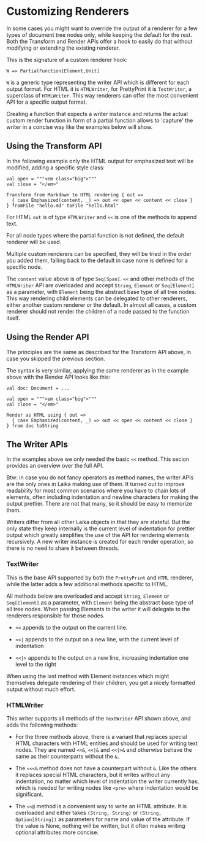 
Customizing Renderers
=====================

In some cases you might want to override the output of a renderer for a few types
of document tree nodes only, while keeping the default for the rest. Both the
Transform and Render APIs offer a hook to easily do that without modifying
or extending the existing renderer. 

This is the signature of a custom renderer hook:

    W => PartialFunction[Element,Unit]
    
`W` is a generic type representing the writer API which is different for each 
output format. For HTML it is `HTMLWriter`, for PrettyPrint it is `TextWriter`,
a superclass of `HTMLWriter`. This way renderers can offer the most convenient
API for a specific output format.

Creating a function that expects a writer instance and returns the actual custom
render function in form of a partial function allows to 'capture' the writer
in a concise way like the examples below will show.
    


Using the Transform API
-----------------------

In the following example only the HTML output for emphasized text will be modified,
adding a specific style class:

    val open = """<em class="big">"""
    val close = "</em>"

    Transform from Markdown to HTML rendering { out => 
      { case Emphasized(content, _) => out << open << content << close } 
    } fromFile "hello.md" toFile "hello.html"
    
For HTML `out` is of type `HTMLWriter` and `<<` is one of the methods to append text.

For all node types where the partial function is not defined, the default renderer
will be used.

Multiple custom renderers can be specified, they will be tried in the order you added
them, falling back to the default in case none is defined for a specific node.

The `content` value above is of type `Seq[Span]`. `<<` and other methods of the
`HTMLWriter` API are overloaded and accept `String`, `Element` or `Seq[Element]` 
as a parameter, with `Element` being the abstract base type of all tree nodes.
This way rendering child elements can be delegated to other renderers, either another
custom renderer or the default. In almost all cases, a custom renderer should not render
the children of a node passed to the function itself.


Using the Render API
--------------------

The principles are the same as described for the Transform API above, in case you
skipped the previous section. 

The syntax is very similar, applying the same renderer as in the example above
with the Render API looks like this:

    val doc: Document = ...
    
    val open = """<em class="big">"""
    val close = "</em>"
    
    Render as HTML using { out => 
      { case Emphasized(content, _) => out << open << content << close } 
    } from doc toString
    
    
The Writer APIs
---------------

In the examples above we only needed the basic `<<` method. This secion provides
an overview over the full API.

Btw: in case you do not fancy operators as method names, the writer APIs are the only ones
in Laika making use of them. It turned out to improve readability for most common
scenarios where you have to chain lots of elements, often including indentation
and newline characters for making the output prettier. There are not that many,
so it should be easy to memorize them.

Writers differ from all other Laika objects in that they are stateful. But the
only state they keep internally is the current level of indentation for prettier
output which greatly simplifies the use of the API for rendering elements
recursively. A new writer instance is created for each render operation,
so there is no need to share it between threads.  


### TextWriter

This is the base API supported by both the `PrettyPrint` and `HTML` renderer,
while the latter adds a few additional methods specific to HTML.

All methods below are overloaded and accept `String`, `Element` or `Seq[Element]` 
as a parameter, with `Element` being the abstract base type of all tree nodes.
When passing Elements to the writer it will delegate to the renderers responsible
for those nodes.

* `<<` appends to the output on the current line.

* `<<|` appends to the output on a new line, with the current level of indentation

* `<<|>` appends to the output on a new line, increasing indentation one level to the right

When using the last method with Element instances which might themselves delegate
rendering of their children, you get a nicely formatted output without much effort.


### HTMLWriter

This writer supports all methods of the `TextWriter` API shown above, and adds
the following methods:

* For the three methods above, there is a variant that replaces special HTML
  characters with HTML entities and should be used for writing text nodes. They
  are named `<<&`, `<<|&` and `<<|>&` and otherwise behave the same as their
  counterparts without the `&`.
  
* The `<<<&` method does not have a counterpart without `&`. Like the others
  it replaces special HTML characters, but it writes without any indentation,
  no matter which level of indentation the writer currently has,
  which is needed for writing nodes like `<pre>` where indentation would be
  significant. 
  
* The `<<@` method is a convenient way to write an HTML attribute. It is overloaded
  and either takes `(String, String)` or `(String, Option[String])` as parameters
  for name and value of the attribute. If the value is None, nothing will be written,
  but it often makes writing optional attributes more concise.

